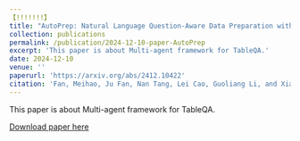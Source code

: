 ```yaml
---
【!!!!!!!】
title: "AutoPrep: Natural Language Question-Aware Data Preparation with a Multi-Agent Framework"
collection: publications
permalink: /publication/2024-12-10-paper-AutoPrep
excerpt: 'This paper is about Multi-agent framework for TableQA.'
date: 2024-12-10
venue: ''
paperurl: 'https://arxiv.org/abs/2412.10422'
citation: 'Fan, Meihao, Ju Fan, Nan Tang, Lei Cao, Guoliang Li, and Xiaoyong Du. "AutoPrep: Natural Language Question-Aware Data Preparation with a Multi-Agent Framework." arXiv preprint arXiv:2412.10422 (2024).'
---
```

This paper is about Multi-agent framework for TableQA.

[Download paper here](https://arxiv.org/abs/2412.10422)